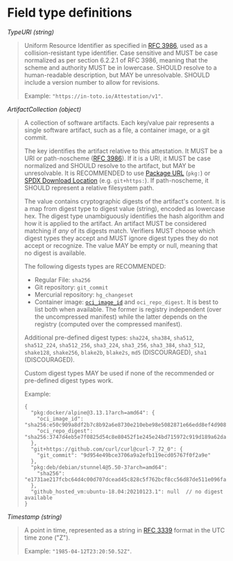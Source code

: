 # Field type definitions

<a id="TypeURI"></a>
_TypeURI (string)_

> Uniform Resource Identifier as specified in [RFC 3986], used as a
> collision-resistant type identifier. Case sensitive and MUST be case
> normalized as per section 6.2.2.1 of RFC 3986, meaning that the scheme and
> authority MUST be in lowercase. SHOULD resolve to a human-readable
> description, but MAY be unresolvable. SHOULD include a version number to allow
> for revisions.
>
> Example: `"https://in-toto.io/Attestation/v1"`.

<a id="ArtifactCollection"></a>
_ArtifactCollection (object)_

> A collection of software artifacts. Each key/value pair represents a single
> software artifact, such as a file, a container image, or a git commit.
>
> The key identifies the artifact relative to this attestation. It MUST be a URI
> or path-noscheme ([RFC 3986]). If it is a URI, it MUST be case normalized and
> SHOULD resolve to the artifact, but MAY be unresolvable. It is RECOMMENDED to
> use [Package URL][] (`pkg:`) or [SPDX Download Location][] (e.g.
> `git+https:`). If path-noscheme, it SHOULD represent a relative filesystem
> path.
>
> The value contains cryptographic digests of the artifact's content. It is a
> map from digest type to digest value (string), encoded as lowercase hex. The
> digest type unambiguously identifies the hash algorithm and how it is applied
> to the artifact. An artifact MUST be considered matching if *any* of its
> digests match. Verifiers MUST choose which digest types they accept and MUST
> ignore digest types they do not accept or recognize. The value MAY be empty or
> null, meaning that no digest is available.
>
> The following digests types are RECOMMENDED:
>
> *   Regular File: `sha256`
> *   Git repository: `git_commit`
> *   Mercurial repository: `hg_changeset`
> *   Container image: [`oci_image_id`][oci_image_id] and `oci_repo_digest`. It
>     is best to list both when available. The former is registry independent
>     (over the uncompressed manifest) while the latter depends on the registry
>     (computed over the compressed manifest).
>
> Additional pre-defined digest types: `sha224`, `sha384`, `sha512`,
> `sha512_224`, `sha512_256`, `sha3_224`, `sha3_256`, `sha3_384`, `sha3_512`,
> `shake128`, `shake256`, `blake2b`, `blake2s`, `md5` (DISCOURAGED), `sha1`
> (DISCOURAGED).
>
> Custom digest types MAY be used if none of the recommended or pre-defined
> digest types work.
>
> Example:
>
> ```jsonc
> {
>   "pkg:docker/alpine@3.13.1?arch=amd64": {
>     "oci_image_id": "sha256:e50c909a8df2b7c8b92a6e8730e210ebe98e5082871e66edd8ef4d90838cbd25",
>     "oci_repo_digest": "sha256:3747d4eb5e7f0825d54c8e80452f1e245e24bd715972c919d189a62da97af2ae"
>   },
>   "git+https://github.com/curl/curl@curl-7_72_0": {
>     "git_commit": "9d954e49bce3706a9a2efb119ecd05767f0f2a9e"
>   },
>   "pkg:deb/debian/stunnel4@5.50-3?arch=amd64":
>     "sha256": "e1731ae217fcbc64d4c00d707dcead45c828c5f762bcf8cc56d87de511e096fa"
>   },
>   "github_hosted_vm:ubuntu-18.04:20210123.1": null  // no digest available
> }
> ```

<a id="Timestamp"></a>
_Timestamp (string)_

> A point in time, represented as a string in [RFC 3339] format in the UTC time
> zone ("Z").
>
> Example: `"1985-04-12T23:20:50.52Z"`.

[Package URL]: https://github.com/package-url/purl-spec/
[RFC 3339]: https://tools.ietf.org/html/rfc3339
[RFC 3986]: https://tools.ietf.org/html/rfc3986
[SPDX Download Location]: https://spdx.github.io/spdx-spec/3-package-information/#37-package-download-location
[oci_image_id]: https://github.com/opencontainers/image-spec/blob/master/config.md#imageid
